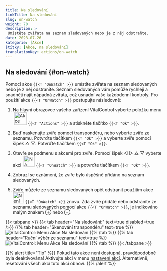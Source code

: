 ```yaml
---
title: Na sledování
linkTitle: Na sledování
slug: on-watch
weight: 70
description: >
 Umístěte zvířata na seznam sledovaných nebo je z něj odstraňte.
date: 2023-07-26
kategorie: [Akce]
štítky: [Akce, na sledování]
translationKey: actions/on-watch
---
```


## Na sledování {#on-watch}

Pomocí akce `{{<T "OnWatch" >}}` umístíte zvířata na seznam sledovaných nebo je z něj odstraníte. Seznam sledovaných vám pomůže rychleji a snadněji najít nápadná zvířata, což usnadní vaše každodenní kontroly. Pro použití akce `{{<T "OnWatch" >}}` postupujte následovně:

1. Na hlavní obrazovce vašeho zařízení VitalControl vyberte položku menu &nbsp;<img src="/icons/actions.svg" width="40" align="bottom" alt="Akce" /> `{{<T "Actions" >}}` a stiskněte tlačítko `{{<T "Ok" >}}`.

2. Buď naskenujte zvíře pomocí transpondéru, nebo vyberte zvíře ze seznamu. Potvrďte tlačítkem `{{<T "Ok" >}}` a vyberte zvíře pomocí šipek △ ▽. Potvrďte tlačítkem `{{<T "Ok" >}}`.

3. Otevře se podmenu s akcemi pro zvíře. Pomocí šipek ◁ ▷ △ ▽ vyberte akci &nbsp;<img src="/icons/actions/on-watch.svg" width="35" align="bottom" alt="Na sledování" /> `{{<T "OnWatch" >}}` a potvrďte tlačítkem `{{<T "Ok" >}}`.

4. Zobrazí se oznámení, že zvíře bylo úspěšně přidáno na seznam sledovaných.

5. Zvíře můžete ze seznamu sledovaných opět odstranit použitím akce &nbsp;<img src="/icons/actions/on-watch-minus.svg" width="35" align="bottom" alt="Není na sledování" />  `{{<T "OnWatch" >}}` znovu. Zda zvíře přidáte nebo odstraníte ze seznamu sledovaných pomocí akce `{{<T "OnWatch" >}}`, je indikováno malým znakem ⊕ nebo ⊖.

{{< tabpane >}}
{{< tab header="Na sledování:" text=true disabled=true />}}
{{% tab header="Skenování transpondéru" text=true %}}
![VitalControl: Menu Akce Na sledování](../images/onwatch-scan.png "Na sledování")
{{% /tab %}}
{{% tab header="Ruční výběr ze seznamu" text=true %}}
![VitalControl: Menu Akce Na sledování](../images/onwatch.png "Na sledování")
{{% /tab %}}
{{< /tabpane >}}

{{% alert title="Tip" %}}
Pokud tato akce není dostupná, pravděpodobně byla deaktivována! Aktivujte akci v menu [nastavení akcí](../settings/). Alternativně, resetování všech akcí tuto akci obnoví.
{{% /alert %}}


